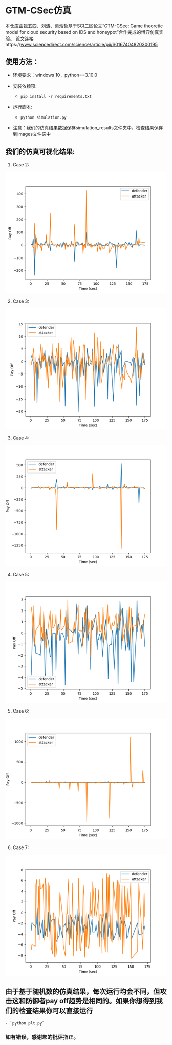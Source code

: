 
# GTM-CSec仿真
本仓库由甄五四、刘涛、梁浩哲基于SCI二区论文“GTM-CSec: Game theoretic model for cloud security based on IDS and honeypot”合作完成的博弈仿真实验。
论文连接https://www.sciencedirect.com/science/article/pii/S0167404820300195
## 使用方法：
* 环境要求：windows 10，python==3.10.0
* 安装依赖项:
    - `pip install -r requirements.txt`
* 运行脚本:
    - `python simulation.py`

* 注意：我们的仿真结果数据保存simulation_results文件夹中，检查结果保存到images文件夹中

## 我们的仿真可视化结果:

1) Case 2: 
<img src="images/Case_2_Result.png"/>

2) Case 3: 
<img src="images/Case_3_Result.png"/>

3) Case 4: 
<img src="images/Case_4_Result.png"/>

4) Case 5: 
<img src="images/Case_5_Result.png"/>

5) Case 6: 
<img src="images/Case_6_Result.png"/>

6) Case 7: 
<img src="images/Case_7_Result.png"/>

## 由于基于随机数的仿真结果，每次运行均会不同，但攻击这和防御者pay off趋势是相同的。如果你想得到我们的检查结果你可以直接运行
    - `python plt.py`
    
### 如有错误，感谢您的批评指正。
